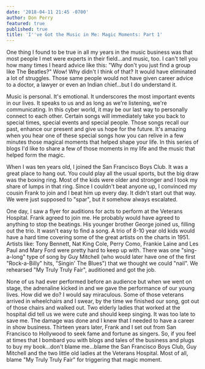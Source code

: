 ```yaml
---
date: '2018-04-11 21:45 -0700'
author: Don Perry
featured: true
published: true
title: 'I''ve Got the Music in Me: Magic Moments: Part 1'
---
```

One thing I found to be true in all my years in the music business was that most people I met were experts in their field...and music, too.  I can't tell you how many times I heard advice like this: "Why don't you just find a group like The Beatles?"  Wow!  Why didn't I think of that?  It would have eliminated a lot of struggles.  Those same people would not have given career advice to a doctor, a lawyer or even an Indian chief...but I do understand it.

Music is personal.  It's emotional.  It underscores the most important events in our lives.  It speaks to us and as long as we're listening, we're communicating.  In this cyber world, it may be our last way to personally connect to each other.  Certain songs will immediately take you back to special times, special events and special people.  Those songs recall our past, enhance our present and give us hope for the future.  It's amazing when you hear one of these special songs how you can relive in a few minutes those magical moments that helped shape your life.  In this series of blogs I'd like to share a few of those moments in my life and the music that helped form the magic.

When I was ten years old, I joined the San Francisco Boys Club.  It was a great place to hang out.  You could play all the usual sports, but the big draw was the boxing ring.  Most of the kids were older and stronger and I took my share of lumps in that ring.  Since I couldn't beat anyone up, I convinced my cousin Frank to join and I beat him up every day.  It didn't start out that way.  We were just supposed to "spar", but it somehow always escalated.

One day, I saw a flyer for auditions for acts to perform at the Veterans Hospital.  Frank agreed to join me.  He probably would have agreed to anything to stop the beatings.  His younger brother George joined us, filling out the trio.  It wasn't easy to find a song.  A trio of 8-10 year old kids would have a hard time covering some of the great artists on the charts in 1951.  Artists like:  Tony Bennett, Nat King Cole, Perry Como, Frankie Laine and Les Paul and Mary Ford were pretty hard to keep up with.  There was one "sing-a-long" type of song by Guy Mitchell (who would later have one of the first "Rock-a-Billy" hits, "Singin' The Blues") that we thought we could "nail".  We rehearsed "My Truly Truly Fair", auditioned and got the job.

None of us had ever performed before an audience but when we went on stage, the adrenaline kicked in and we gave the performance of our young lives.  How did we do?  I would say miraculous.  Some of those veterans arrived in wheelchairs and I swear, by the time we finished our song, got out of those chairs and walked out.  Two elderly ladies that worked at the hospital did tell us we were cute and should keep singing.  It was too late to save me.  The damage was done and I knew that I needed to have a career in show business.  Thirteen years later, Frank and I set out from San Francisco to Hollywood to seek fame and fortune as singers.  So, if you feel at times that I bombard you with blogs and tales of the business and plugs to buy my book...don't blame me...blame the San Francisco Boys Club, Guy Mitchell and the two little old ladies at the Veterans Hospital.  Most of all, blame "My Truly Truly Fair" for triggering that magic moment.

